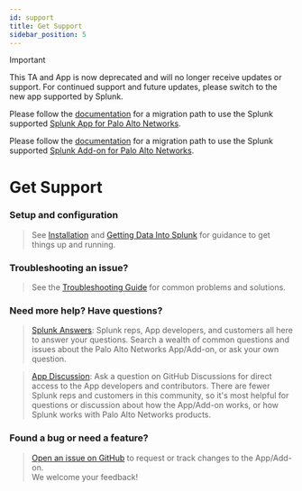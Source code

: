 ```yaml
---
id: support
title: Get Support
sidebar_position: 5
---
```


> [!IMPORTANT]
>This TA and App is now deprecated and will no longer receive updates or support. For continued support and future updates, please switch to the new app supported by Splunk.
>
>Please follow the [documentation](https://splunk.github.io/splunk-app-for-palo-alto-networks/Installationoverview/) for a migration path to use the Splunk supported
[Splunk App for Palo Alto Networks](https://splunkbase.splunk.com/app/7505).
>
>Please follow the [documentation](https://splunk.github.io/splunk-add-on-for-palo-alto-networks/MigrationPaths/) for a migration path to use the Splunk supported [Splunk Add-on for Palo Alto Networks](https://splunkbase.splunk.com/app/7523).

Get Support
===========

### Setup and configuration

> See [Installation](../installation) and
> [Getting Data Into Splunk](../getting-data-in) for guidance to get things up
> and running.

### Troubleshooting an issue?

> See the [Troubleshooting Guide](../troubleshoot) for common problems and solutions.

### Need more help? Have questions?

> [Splunk Answers](https://community.splunk.com/t5/tag/Palo%20Alto%20Networks%20App%20for%20Splunk/tg-p/board-id/apps-add-ons-all):
> Splunk reps, App developers, and customers all here to answer your questions.
> Search a wealth of common questions and issues about the Palo Alto Networks
> App/Add-on, or ask your own question.

> [App Discussion](https://github.com/PaloAltoNetworks/Splunk-Apps/discussions):
> Ask a question on GitHub Discussions for direct access to the App developers
> and contributors. There are fewer Splunk reps and customers in this community,
> so it's most helpful for questions or discussion about how the App/Add-on works, or how
> Splunk works with Palo Alto Networks products.

### Found a bug or need a feature?

> [Open an issue on GitHub](https://github.com/PaloAltoNetworks/Splunk-Apps/issues)
> to request or track changes to the App/Add-on.  
> We welcome your feedback!